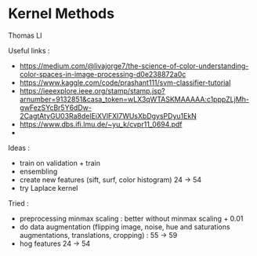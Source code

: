 # Kernel Methods 

Thomas LI

Useful links :

- https://medium.com/@livajorge7/the-science-of-color-understanding-color-spaces-in-image-processing-d0e238872a0c
- https://www.kaggle.com/code/prashant111/svm-classifier-tutorial
- https://ieeexplore.ieee.org/stamp/stamp.jsp?arnumber=9132851&casa_token=wLX3qWTASKMAAAAA:c1pppZLjMh-gwFezSYcBr5Y6dDw-2CagtAtyGU03Ra8delEiXVlFXl7WUsXbDgysPDyu1EkN
- https://www.dbs.ifi.lmu.de/~yu_k/cvpr11_0694.pdf
- 


Ideas :
- train on validation + train
- ensembling
- create new features (sift, surf, color histogram) 24 -> 54
- try Laplace kernel


Tried :
- preprocessing minmax scaling : better without minmax scaling + 0.01
- do data augmentation (flipping image, noise, hue and saturations augmentations, translations, cropping) : 55 -> 59
- hog features 24 -> 54